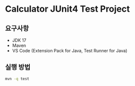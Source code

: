 # Calculator JUnit4 Test Project

## 요구사항
- JDK 17
- Maven
- VS Code (Extension Pack for Java, Test Runner for Java)

## 실행 방법
```bash
mvn -q test
